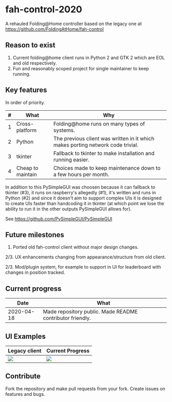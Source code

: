 # fah-control-2020
A rehauled Folding@Home controller based on the legacy one at https://github.com/FoldingAtHome/fah-control

## Reason to exist
1. Current folding@home client runs in Python 2 and GTK 2 which are EOL and old respectively.
2. Fun and reasonably scoped project for single maintainer to keep running.

## Key features
In order of priority.

| # | What | Why |
| - | ---- | --- |
| 1 | Cross-platform | Folding@home runs on many types of systems.
| 2 | Python | The previous client was written in it which makes porting network code trivial.
| 3 | tkinter | Fallback to tkinter to make installation and running easier.
| 4 | Cheap to maintain | Choices made to keep maintenance down to a few hours per month.

In addition to this PySimpleGUI was choosen because it can fallback to tkinter (#3), it runs on raspberry's allegedly (#1), it's written and runs in Python (#2) and since it doesn't aim to support complex UIs it is designed to create UIs faster than handcoding it in tkinter (at which point we lose the ability to run it in the other outputs PySimpleGUI allows for).

See https://github.com/PySimpleGUI/PySimpleGUI

## Future milestones
1. Ported old fah-control client without major design changes.

2/3. UX enhancements changing from appearance/structure from old client.

2/3. Mod/plugin system, for example to support in UI for leaderboard with changes in position tracked.

## Current progress
| Date | What |
| ---- | ---- |
| 2020-04-18 | Made repository public. Made README contributor friendly. |

## UI Examples
| Legacy client | Current Progress |
| ------------- | ---------------- |
| ![](https://i.imgur.com/TGUL3Hh.png) | ![](https://i.imgur.com/DauJXR3.png) |


## Contribute

Fork the repository and make pull requests from your fork. Create issues on features and bugs.
